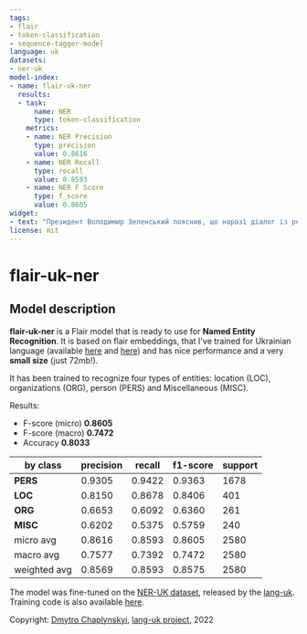 ```yaml
---
tags:
- flair
- token-classification
- sequence-tagger-model
language: uk
datasets:
- ner-uk
model-index:
- name: flair-uk-ner
  results:
  - task:
      name: NER
      type: token-classification
    metrics:
    - name: NER Precision
      type: precision
      value: 0.8616
    - name: NER Recall
      type: recall
      value: 0.8593
    - name: NER F Score
      type: f_score
      value: 0.8605
widget:
- text: "Президент Володимир Зеленський пояснив, що наразі діалог із режимом Володимира путіна неможливий, адже агресор обрав курс на знищення українського народу. За словами Зеленського цей режим РФ виявляє неповагу до суверенітету і територіальної цілісності України."
license: mit
---
```


# flair-uk-ner

## Model description

**flair-uk-ner** is a Flair model that is ready to use for **Named Entity Recognition**. It is based on flair embeddings, that I've trained for Ukrainian language (available [here](https://huggingface.co/dchaplinsky/flair-uk-backward) and [here](https://huggingface.co/dchaplinsky/flair-uk-forward)) and has nice performance and a very **small size** (just 72mb!).

It has been trained to recognize four types of entities: location (LOC), organizations (ORG), person (PERS) and Miscellaneous (MISC). 

Results:
- F-score (micro) **0.8605**
- F-score (macro) **0.7472**
- Accuracy **0.8033**

| by class     | precision | recall | f1-score | support |
|--------------|-----------|--------|----------|---------|
| **PERS**     | 0.9305    | 0.9422 | 0.9363   | 1678    |
| **LOC**      | 0.8150    | 0.8678 | 0.8406   | 401     |
| **ORG**      | 0.6653    | 0.6092 | 0.6360   | 261     |
| **MISC**     | 0.6202    | 0.5375 | 0.5759   | 240     |
| micro avg    | 0.8616    | 0.8593 | 0.8605   | 2580    |
| macro avg    | 0.7577    | 0.7392 | 0.7472   | 2580    |
| weighted avg | 0.8569    | 0.8593 | 0.8575   | 2580    |

The model was fine-tuned on the [NER-UK dataset](https://github.com/lang-uk/ner-uk), released by the [lang-uk](https://lang.org.ua).
Training code is also available [here](https://github.com/lang-uk/flair-ner).


Copyright: [Dmytro Chaplynskyi](https://twitter.com/dchaplinsky), [lang-uk project](https://lang.org.ua), 2022